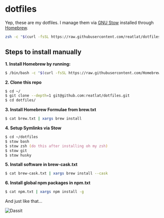 # dotfiles
Yep, these are my dotfiles. I manage them via [GNU Stow](https://www.gnu.org/software/stow/) installed through [Homebrew](http://brew.sh/).

```zsh
zsh -c "$(curl -fsSL https://raw.githubusercontent.com/reatlat/dotfiles/HEAD/install.sh)"
```

## Steps to install manually

**1. Install Homebrew by running:**  
```zsh
$ /bin/bash -c "$(curl -fsSL https://raw.githubusercontent.com/Homebrew/install/HEAD/install.sh)"
```


**2. Clone this repo**  
```zsh
$ cd ~/
$ git clone --depth=1 git@github.com:reatlat/dotfiles.git
$ cd dotfiles/
```


**3. Install Homebrew Formulae from brew.txt**  
```zsh
$ cat brew.txt | xargs brew install
```


**4. Setup Symlinks via Stow**  
```zsh
$ cd ~/dotfiles
$ stow bash
$ stow zsh (do this after installing oh my zsh)
$ stow git
$ stow husky
```


**5. Install software in brew-cask.txt**  
```zsh
$ cat brew-cask.txt | xargs brew install --cask
```


**6. Install global npm packages in npm.txt**  
```zsh
$ cat npm.txt | xargs npm install -g
```


And just like that...  

![Dassit](https://media.giphy.com/media/l0IyczK2hyezd4Avu/giphy.gif)
